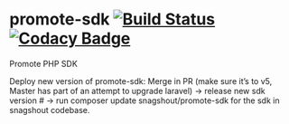 # promote-sdk [![Build Status](https://travis-ci.org/snagshout/promote-sdk.svg?branch=master)](https://travis-ci.org/snagshout/promote-sdk) [![Codacy Badge](https://api.codacy.com/project/badge/Grade/b4912fae0f7d4ee2bb84c79429135e9e)](https://www.codacy.com/app/snagshout/promote-sdk?utm_source=github.com&amp;utm_medium=referral&amp;utm_content=snagshout/promote-sdk&amp;utm_campaign=Badge_Grade)
Promote PHP SDK


Deploy new version of promote-sdk:
Merge in PR (make sure it’s to v5, Master has part of an attempt to upgrade laravel) -> release new sdk version # -> run composer update snagshout/promote-sdk for the sdk in snagshout codebase.

